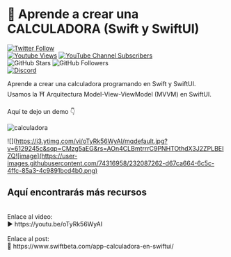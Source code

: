 # 🧮 Aprende a crear una CALCULADORA (Swift y SwiftUI)
[![Twitter Follow](https://img.shields.io/twitter/follow/swiftbeta_?style=social)](https://twitter.com/swiftbeta_)
<br/>
[![Youtube Views](https://img.shields.io/youtube/channel/views/UC2MAP8k0bzwq_OAA_zQw27A?style=social)](https://twitter.com/swiftbeta)
[![YouTube Channel Subscribers](https://img.shields.io/youtube/channel/subscribers/UC2MAP8k0bzwq_OAA_zQw27A?style=social)](https://youtube.com/swiftbeta?sub_confirmation=1)
<br/>
![GitHub Stars](https://img.shields.io/github/stars/swiftbeta?style=social)
![GitHub Followers](https://img.shields.io/github/followers/swiftbeta?style=social)
<br/>
[![Discord](https://img.shields.io/discord/922567653778944031?style=social&label=Discord&logo=discord)](https://www.swiftbeta.com/discord)

Aprende a crear una calculadora programando en Swift y SwiftUI.
<br/>
Usamos la ⛩️ Arquitectura Model-View-ViewModel (MVVM) en SwiftUI.
<br/>
<br/>
Aquí te dejo un demo 👇

![calculadora](https://user-images.githubusercontent.com/74316958/232086879-b82df9ef-8ece-4b91-9164-48ddfc1f1cdd.gif)


![](https://i3.ytimg.com/vi/oTyRk56WyAI/mqdefault.jpg?v=6129245c&sqp=CMzg5aEG&rs=AOn4CLBmtrrrC9PNHTOthdX3J2ZPLBEIZQ![image](https://user-images.githubusercontent.com/74316958/232087262-d67ca664-6c5c-4ffc-85a3-4c9891bcd4b0.png)

## Aquí encontrarás más recursos

<br/>
Enlace al video:
<br/>
▶️ https://youtu.be/oTyRk56WyAI
<br/><br/>
Enlace al post:
<br/>
🔗 https://www.swiftbeta.com/app-calculadora-en-swiftui/

